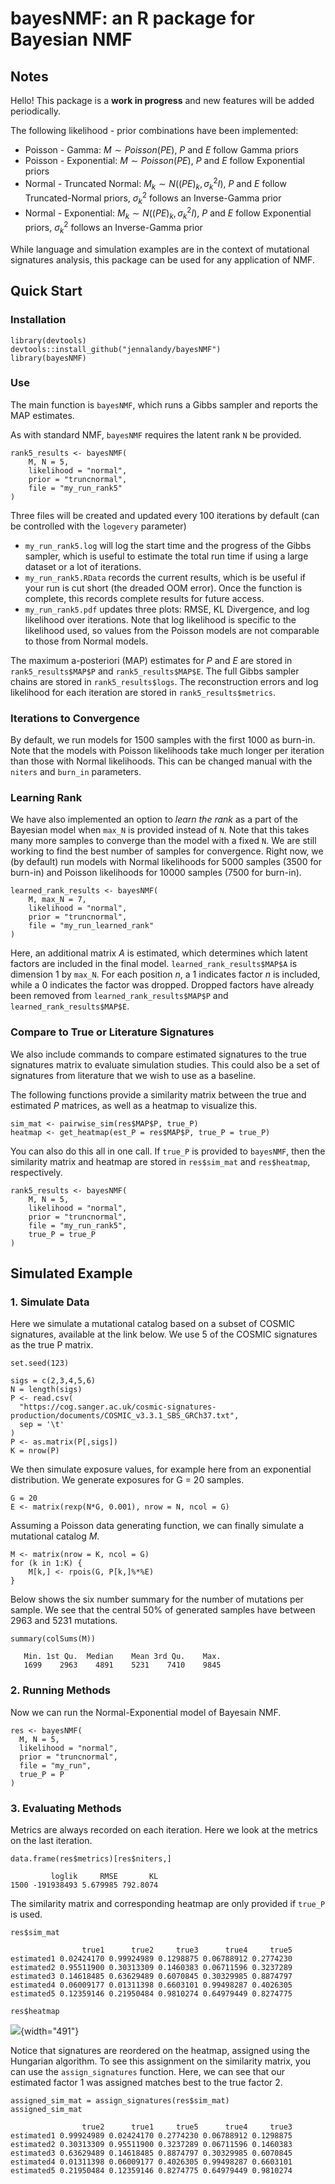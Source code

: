 # bayesNMF: an R package for Bayesian NMF

## Notes

Hello! This package is a **work in progress** and new features will be added periodically.

The following likelihood - prior combinations have been implemented:

- Poisson - Gamma: $M \sim Poisson(PE)$, $P$ and $E$ follow Gamma priors
- Poisson - Exponential: $M \sim Poisson(PE)$, $P$ and $E$ follow Exponential priors
- Normal - Truncated Normal: $M_k \sim N((PE)_k, \sigma^2_k I)$, $P$ and $E$ follow Truncated-Normal priors, $\sigma^2_k$ follows an Inverse-Gamma prior
- Normal - Exponential: $M_k \sim N((PE)_k, \sigma^2_k I)$, $P$ and $E$ follow Exponential priors, $\sigma^2_k$ follows an Inverse-Gamma prior 

While language and simulation examples are in the context of mutational signatures analysis, this package can be used for any application of NMF.

## Quick Start

### Installation

```{r}
library(devtools)
devtools::install_github("jennalandy/bayesNMF")
library(bayesNMF)
```

### Use

The main function is `bayesNMF`, which runs a Gibbs sampler and reports the MAP estimates.

As with standard NMF, `bayesNMF` requires the latent rank `N` be provided.

```{r}
rank5_results <- bayesNMF(
    M, N = 5, 
    likelihood = "normal", 
    prior = "truncnormal", 
    file = "my_run_rank5"
)
```

Three files will be created and updated every 100 iterations by default (can be controlled with the `logevery` parameter) 

- `my_run_rank5.log` will log the start time and the progress of the Gibbs sampler, which is useful to estimate the total run time if using a large dataset or a lot of iterations. 
- `my_run_rank5.RData` records the current results, which is be useful if your run is cut short (the dreaded OOM error). Once the function is complete, this records complete results for future access. 
- `my_run_rank5.pdf` updates three plots: RMSE, KL Divergence, and log likelihood over iterations. Note that log likelihood is specific to the likelihood used, so values from the Poisson models are not comparable to those from Normal models.

The maximum a-posteriori (MAP) estimates for $P$ and $E$ are stored in `rank5_results$MAP$P` and `rank5_results$MAP$E`. The full Gibbs sampler chains are stored in `rank5_results$logs`. The reconstruction errors and log likelihood for each iteration are stored in `rank5_results$metrics`.

### Iterations to Convergence

By default, we run models for 1500 samples with the first 1000 as burn-in. Note that the models with Poisson likelihoods take much longer per iteration than those with Normal likelihoods. This can be changed manual with the `niters` and `burn_in` parameters.

### Learning Rank

We have also implemented an option to *learn the rank* as a part of the Bayesian model when `max_N` is provided instead of `N`. Note that this takes many more samples to converge than the model with a fixed `N`. We are still working to find the best number of samples for convergence. Right now, we (by default) run models with Normal likelihoods for 5000 samples (3500 for burn-in) and Poisson likelihoods for 10000 samples (7500 for burn-in).

```{r}
learned_rank_results <- bayesNMF(
    M, max_N = 7, 
    likelihood = "normal", 
    prior = "truncnormal", 
    file = "my_run_learned_rank"
)
```

Here, an additional matrix $A$ is estimated, which determines which latent factors are included in the final model. `learned_rank_results$MAP$A` is dimension 1 by `max_N`. For each position $n$, a 1 indicates factor $n$ is included, while a 0 indicates the factor was dropped. Dropped factors have already been removed from `learned_rank_results$MAP$P` and `learned_rank_results$MAP$E`.

### Compare to True or Literature Signatures

We also include commands to compare estimated signatures to the true signatures matrix to evaluate simulation studies. This could also be a set of signatures from literature that we wish to use as a baseline.

The following functions provide a similarity matrix between the true and estimated $P$ matrices, as well as a heatmap to visualize this.

```{r}
sim_mat <- pairwise_sim(res$MAP$P, true_P)
heatmap <- get_heatmap(est_P = res$MAP$P, true_P = true_P)
```

You can also do this all in one call. If `true_P` is provided to `bayesNMF`, then the similarity matrix and heatmap are stored in `res$sim_mat` and `res$heatmap`, respectively.

```{r}
rank5_results <- bayesNMF(
    M, N = 5, 
    likelihood = "normal", 
    prior = "truncnormal", 
    file = "my_run_rank5",
    true_P = true_P
)
```

## Simulated Example

### 1. Simulate Data

Here we simulate a mutational catalog based on a subset of COSMIC signatures, available at the link below. We use 5 of the COSMIC signatures as the true P matrix.

```{r}
set.seed(123)

sigs = c(2,3,4,5,6)
N = length(sigs)
P <- read.csv(
  "https://cog.sanger.ac.uk/cosmic-signatures-production/documents/COSMIC_v3.3.1_SBS_GRCh37.txt",
  sep = '\t'
)
P <- as.matrix(P[,sigs])
K = nrow(P)
```

We then simulate exposure values, for example here from an exponential distribution. We generate exposures for G = 20 samples.

```{r}
G = 20
E <- matrix(rexp(N*G, 0.001), nrow = N, ncol = G)
```

Assuming a Poisson data generating function, we can finally simulate a mutational catalog $M$.

```{r}
M <- matrix(nrow = K, ncol = G)
for (k in 1:K) {
    M[k,] <- rpois(G, P[k,]%*%E)
}
```

Below shows the six number summary for the number of mutations per sample. We see that the central 50% of generated samples have between 2963 and 5231 mutations.

```{r}
summary(colSums(M))
```

```
   Min. 1st Qu.  Median    Mean 3rd Qu.    Max. 
   1699    2963    4891    5231    7410    9845
```

### 2. Running Methods

Now we can run the Normal-Exponential model of Bayesain NMF.

```{r}
res <- bayesNMF(
  M, N = 5,
  likelihood = "normal",
  prior = "truncnormal",
  file = "my_run",
  true_P = P
)
```

### 3. Evaluating Methods

Metrics are always recorded on each iteration. Here we look at the metrics on the last iteration.

```{r}
data.frame(res$metrics)[res$niters,]
```

```        
         loglik     RMSE       KL
1500 -191938493 5.679985 792.8074
```

The similarity matrix and corresponding heatmap are only provided if
`true_P` is used.

```{r}
res$sim_mat
```

```         
                true1      true2     true3      true4     true5
estimated1 0.02424170 0.99924989 0.1298875 0.06788912 0.2774230
estimated2 0.95511900 0.30313309 0.1460383 0.06711596 0.3237289
estimated3 0.14618485 0.63629489 0.6070845 0.30329985 0.8874797
estimated4 0.06009177 0.01311398 0.6603101 0.99498287 0.4026305
estimated5 0.12359146 0.21950484 0.9810274 0.64979449 0.8274775
```

```{r}
res$heatmap
```

![](images/example_heatmap.png){width="491"}

Notice that signatures are reordered on the heatmap, assigned using the
Hungarian algorithm. To see this assignment on the similarity matrix,
you can use the `assign_signatures` function. Here, we can see that our estimated factor 1 was assigned matches best to the true factor 2.

```{r}
assigned_sim_mat = assign_signatures(res$sim_mat)
assigned_sim_mat
```

```
                true2      true1     true5      true4     true3
estimated1 0.99924989 0.02424170 0.2774230 0.06788912 0.1298875
estimated2 0.30313309 0.95511900 0.3237289 0.06711596 0.1460383
estimated3 0.63629489 0.14618485 0.8874797 0.30329985 0.6070845
estimated4 0.01311398 0.06009177 0.4026305 0.99498287 0.6603101
estimated5 0.21950484 0.12359146 0.8274775 0.64979449 0.9810274
```
